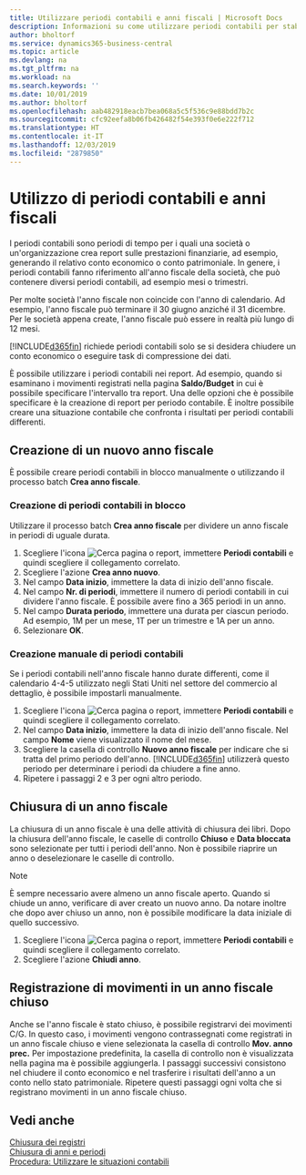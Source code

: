 ```yaml
---
title: Utilizzare periodi contabili e anni fiscali | Microsoft Docs
description: Informazioni su come utilizzare periodi contabili per stabilire quando la società genera report sulle prestazioni finanziarie.
author: bholtorf
ms.service: dynamics365-business-central
ms.topic: article
ms.devlang: na
ms.tgt_pltfrm: na
ms.workload: na
ms.search.keywords: ''
ms.date: 10/01/2019
ms.author: bholtorf
ms.openlocfilehash: aab482918eacb7bea068a5c5f536c9e88bdd7b2c
ms.sourcegitcommit: cfc92eefa8b06fb426482f54e393f0e6e222f712
ms.translationtype: HT
ms.contentlocale: it-IT
ms.lasthandoff: 12/03/2019
ms.locfileid: "2879850"
---
```

# <a name="working-with-accounting-periods-and-fiscal-years"></a>Utilizzo di periodi contabili e anni fiscali
I periodi contabili sono periodi di tempo per i quali una società o un'organizzazione crea report sulle prestazioni finanziarie, ad esempio, generando il relativo conto economico o conto patrimoniale. In genere, i periodi contabili fanno riferimento all'anno fiscale della società, che può contenere diversi periodi contabili, ad esempio mesi o trimestri.

Per molte società l'anno fiscale non coincide con l'anno di calendario. Ad esempio, l'anno fiscale può terminare il 30 giugno anziché il 31 dicembre. Per le società appena create, l'anno fiscale può essere in realtà più lungo di 12 mesi. 

[!INCLUDE[d365fin](includes/d365fin_md.md)] richiede periodi contabili solo se si desidera chiudere un conto economico o eseguire task di compressione dei dati. 

È possibile utilizzare i periodi contabili nei report. Ad esempio, quando si esaminano i movimenti registrati nella pagina **Saldo/Budget** in cui è possibile specificare l'intervallo tra report. Una delle opzioni che è possibile specificare è la creazione di report per periodo contabile. È inoltre possibile creare una situazione contabile che confronta i risultati per periodi contabili differenti.

## <a name="creating-a-new-fiscal-year"></a>Creazione di un nuovo anno fiscale
È possibile creare periodi contabili in blocco manualmente o utilizzando il processo batch **Crea anno fiscale**.

### <a name="how-to-create-accounting-periods-in-bulk"></a>Creazione di periodi contabili in blocco
Utilizzare il processo batch **Crea anno fiscale** per dividere un anno fiscale in periodi di uguale durata.  

1. Scegliere l'icona ![Cerca pagina o report](media/ui-search/search_small.png "Icona Cerca pagina o report"), immettere **Periodi contabili** e quindi scegliere il collegamento correlato.  
2. Scegliere l'azione **Crea anno nuovo**.  <!--What about the Scheduling option? Should we mention that? There's also the Report Output Type field...-->
3. Nel campo **Data inizio**, immettere la data di inizio dell'anno fiscale.  
4. Nel campo **Nr. di periodi**, immettere il numero di periodi contabili in cui dividere l'anno fiscale. È possibile avere fino a 365 periodi in un anno.  
5. Nel campo **Durata periodo**, immettere una durata per ciascun periodo. Ad esempio, 1M per un mese, 1T per un trimestre e 1A per un anno.  
6. Selezionare **OK**.  

### <a name="how-to-create-accounting-periods-manually"></a>Creazione manuale di periodi contabili
Se i periodi contabili nell'anno fiscale hanno durate differenti, come il calendario 4-4-5 utilizzato negli Stati Uniti nel settore del commercio al dettaglio, è possibile impostarli manualmente.  
  
1. Scegliere l'icona ![Cerca pagina o report](media/ui-search/search_small.png "Icona Cerca pagina o report"), immettere **Periodi contabili** e quindi scegliere il collegamento correlato.  
2. Nel campo **Data inizio**, immettere la data di inizio dell'anno fiscale. Nel campo **Nome** viene visualizzato il nome del mese.  
3. Scegliere la casella di controllo **Nuovo anno fiscale** per indicare che si tratta del primo periodo dell'anno. [!INCLUDE[d365fin](includes/d365fin_md.md)] utilizzerà questo periodo per determinare i periodi da chiudere a fine anno.
4. Ripetere i passaggi 2 e 3 per ogni altro periodo.  

## <a name="closing-a-fiscal-year"></a>Chiusura di un anno fiscale
La chiusura di un anno fiscale è una delle attività di chiusura dei libri. Dopo la chiusura dell'anno fiscale, le caselle di controllo **Chiuso** e **Data bloccata** sono selezionate per tutti i periodi dell'anno. Non è possibile riaprire un anno o deselezionare le caselle di controllo.

> [!NOTE]  
>  È sempre necessario avere almeno un anno fiscale aperto. Quando si chiude un anno, verificare di aver creato un nuovo anno. Da notare inoltre che dopo aver chiuso un anno, non è possibile modificare la data iniziale di quello successivo.

1. Scegliere l'icona ![Cerca pagina o report](media/ui-search/search_small.png "Icona Cerca pagina o report"), immettere **Periodi contabili** e quindi scegliere il collegamento correlato.  
2. Scegliere l'azione **Chiudi anno**.  

## <a name="posting-entries-to-a-closed-fiscal-year"></a>Registrazione di movimenti in un anno fiscale chiuso
Anche se l'anno fiscale è stato chiuso, è possibile registrarvi dei movimenti C/G. In questo caso, i movimenti vengono contrassegnati come registrati in un anno fiscale chiuso e viene selezionata la casella di controllo **Mov. anno prec.** Per impostazione predefinita, la casella di controllo non è visualizzata nella pagina ma è possibile aggiungerla. I passaggi successivi consistono nel chiudere il conto economico e nel trasferire i risultati dell'anno a un conto nello stato patrimoniale. Ripetere questi passaggi ogni volta che si registrano movimenti in un anno fiscale chiuso.

## <a name="see-also"></a>Vedi anche
[Chiusura dei registri](year-close-books.md)  
[Chiusura di anni e periodi](year-close-years-periods.md)  
[Procedura: Utilizzare le situazioni contabili](bi-how-work-account-schedule.md)  
  






